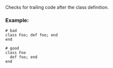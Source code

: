 Checks for trailing code after the class definition.

### Example:
    # bad
    class Foo; def foo; end
    end

    # good
    class Foo
      def foo; end
    end
